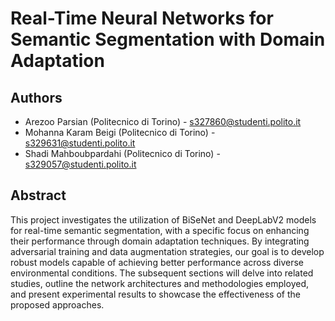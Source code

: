 # Real-Time Neural Networks for Semantic Segmentation with Domain Adaptation

## Authors
- Arezoo Parsian (Politecnico di Torino) -   s327860@studenti.polito.it
- Mohanna Karam Beigi (Politecnico di Torino) -  s329631@studenti.polito.it
- Shadi Mahboubpardahi (Politecnico di Torino) -  s329057@studenti.polito.it

## Abstract
This project investigates the utilization of BiSeNet and DeepLabV2 models for real-time semantic segmentation, with a specific focus on enhancing their performance through domain adaptation techniques. By integrating adversarial training and data augmentation strategies, our goal is to develop robust models capable of achieving better performance across diverse environmental conditions. The subsequent sections will delve into related studies, outline the network architectures and methodologies employed, and present experimental results to showcase the effectiveness of the proposed approaches.

